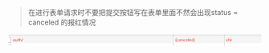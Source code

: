 > 在进行表单请求时不要把提交按钮写在表单里面不然会出现status = canceled 的报红情况

![image-20210806234655262](表单请求注意.assets/image-20210806234655262.png)

